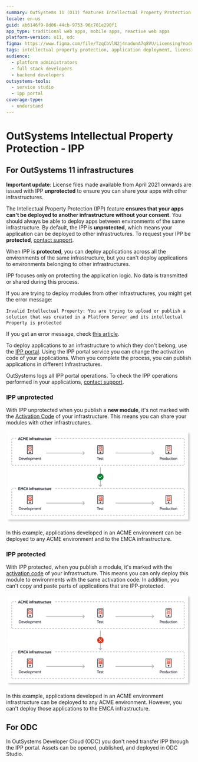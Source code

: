 ```yaml
---
summary: OutSystems 11 (O11) features Intellectual Property Protection (IPP) to control the deployment of applications across different infrastructures.
locale: en-us
guid: ab6146f9-8d06-44cb-9753-96c701e290f1
app_type: traditional web apps, mobile apps, reactive web apps
platform-version: o11, odc
figma: https://www.figma.com/file/TzqCbVlN2j4nadunA7q8VU/Licensing?node-id=1318:604
tags: intellectual property protection, application deployment, licensing, outsystems platform, error handling
audience:
  - platform administrators
  - full stack developers
  - backend developers
outsystems-tools:
  - service studio
  - ipp portal
coverage-type:
  - understand
---
```


# OutSystems Intellectual Property Protection - IPP

## For OutSystems 11 infrastructures

<div class="info" markdown="1">

**Important update**: License files made available from April 2021 onwards are issued with IPP **unprotected** to ensure you can share your apps with other infrastructures.

</div>

The Intellectual Property Protection (IPP) feature **ensures that your apps can't be deployed to another infrastructure without your consent**. You should always be able to deploy apps between environments of the same infrastructure.
By default, the IPP  is **unprotected**, which means your application can be deployed to other infrastructures. To request your IPP be **protected**, [contact support](https://www.outsystems.com/legal/success/support-terms-and-service-level-agreements-sla-of-the-outsystems-software/#contacting-outsystems-support).

When IPP is **protected**, you can deploy applications across all the environments of the same infrastructure, but you can't deploy applications to environments belonging to other infrastructures.​

<div class="info" markdown="1">

IPP  focuses only on protecting the application logic. No data is transmitted or shared during this process.

</div>

If you are trying to deploy modules from other infrastructures, you might get the error message:

```error
Invalid Intellectual Property: You are trying to upload or publish a solution that was created in a Platform Server and its intellectual Property is protected
```

If you get an error message, check [this article](../../troubleshooting/application-development/ipp-error.md).

To deploy applications to an infrastructure to which they don't belong, use the [IPP portal](http://www.outsystems.com/ipp/). Using the IPP portal service you can change the activation code of your applications. When you complete the process, you can publish applications in different Infrastructures.  

OutSystems logs all IPP portal operations. To check the IPP operations performed in your applications, [contact support](https://www.outsystems.com/legal/success/support-terms-and-service-level-agreements-sla-of-the-outsystems-software/#contacting-outsystems-support).

### IPP unprotected 

With IPP unprotected when you publish a **new module**, it's not marked with the [Activation Code](https://success.outsystems.com/support/licensing/identify_outsystems_infrastructure_and_runtime_environments/) of your infrastructure. This means you can share your modules with other infrastructures.

![Diagram showing applications in an ACME environment can be deployed to any ACME environment and to the EMCA infrastructure, indicating IPP is unprotected.](images/what-is-ipp_unprotected.png "IPP Unprotected Deployment Flow")

In this example, applications developed in an ACME environment can be deployed to any ACME environment and to the EMCA infrastructure.

### IPP protected 

With IPP protected, when you publish a module, it's marked with the [activation code](https://success.outsystems.com/support/licensing/identify_outsystems_infrastructure_and_runtime_environments/) of your infrastructure. This means you can only deploy this module to environments with the same activation code. In addition, you can't copy and paste parts of applications that are IPP-protected.

![Diagram showing applications in an ACME environment can only be deployed within the ACME infrastructure, with a cross mark indicating deployment to EMCA infrastructure is not allowed due to IPP protection.](images/what-is-ipp_protected.png "IPP Protected Deployment Flow")

In this example, applications developed in an ACME environment infrastructure can be deployed to any ACME environment. However, you can't deploy those applications to the EMCA infrastructure.

## For ODC

In OutSystems Developer Cloud (ODC) you don't need transfer IPP through the IPP portal. Assets can be opened, published, and deployed in ODC Studio.


